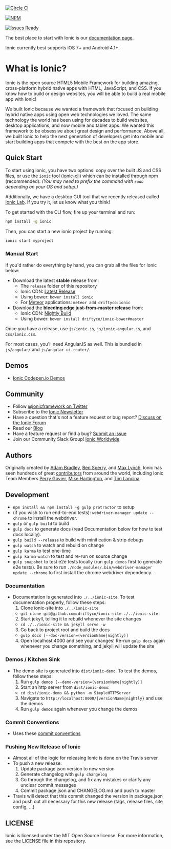 [![Circle CI](https://circleci.com/gh/driftyco/ionic.svg?style=svg)](https://circleci.com/gh/driftyco/ionic)

[![NPM](https://nodei.co/npm/ionic.png?stars&downloads)](https://nodei.co/npm/ionic/)

[![Issues Ready](https://badge.waffle.io/driftyco/ionic.png?label=ready&title=Ready)](https://waffle.io/driftyco/ionic)

The best place to start with Ionic is our [documentation page](http://ionicframework.com/docs/).

Ionic currently best supports iOS 7+ and Android 4.1+.

# What is Ionic?

Ionic is the open source HTML5 Mobile Framework for building amazing, cross-platform hybrid native apps with HTML, JavaScript, and CSS. If you know how to build or design websites, you will be able to build a real mobile app with Ionic!

We built Ionic because we wanted a framework that focused on building hybrid native apps using open web technologies we loved. The same technology the world has been using for decades to build websites, desktop applications, and now mobile and tablet apps. We wanted this framework to be obsessive about great design and performance. Above all, we built Ionic to help the next generation of developers get into mobile and start building apps that compete with the best on the app store.

## Quick Start

To start using ionic, you have two options: copy over the built JS and CSS files, or
use the `ionic` tool ([ionic-cli](https://github.com/driftyco/ionic-cli)) which can be installed through npm (recommended): _(You may need to prefix the command with `sudo` depending on your OS and setup.)_

Additionally, we have a desktop GUI tool that we recently released called [Ionic Lab](http://lab.ionic.io). If you try it, let us know what you think!

To get started with the CLI flow, fire up your terminal and run:

```bash
npm install -g ionic
```

Then, you can start a new ionic project by running:

```bash
ionic start myproject
```

### Manual Start

If you'd rather do everything by hand, you can grab all the files for Ionic below:

- Download the latest **stable** release from:
  * The `release` folder of this repository
  * Ionic CDN: [Latest Release](http://code.ionicframework.com/)
  * Using bower: `bower install ionic`
  * For [Meteor](https://www.meteor.com/) applications: `meteor add driftyco:ionic`
- Download the **bleeding edge just-from-master release** from:
  * Ionic CDN: [Nightly Build](http://code.ionicframework.com/#nightly)
  * Using bower: `bower install driftyco/ionic-bower#master`

Once you have a release, use `js/ionic.js`, `js/ionic-angular.js`, and `css/ionic.css`.

For most cases, you'll need AngularJS as well.  This is bundled in `js/angular/` and `js/angular-ui-router/`.


## Demos

 - [Ionic Codepen.io Demos](http://codepen.io/ionic/public-list)


## Community

* Follow [@ionicframework on Twitter](https://twitter.com/ionicframework)
* Subscribe to the [Ionic Newsletter](http://ionicframework.com/subscribe/)
* Have a question that's not a feature request or bug report? [Discuss on the Ionic Forum](http://forum.ionicframework.com/)
* Read our [Blog](http://blog.ionic.io/)
* Have a feature request or find a bug? [Submit an issue](http://ionicframework.com/submit-issue/)
* Join our Community Slack Group! [Ionic Worldwide](http://ionicworldwide.herokuapp.com/)

## Authors

Originally created by [Adam Bradley](https://twitter.com/adamdbradley), [Ben Sperry](https://twitter.com/benjsperry), and [Max Lynch](https://twitter.com/maxlynch), Ionic has seen hundreds of great [contributors](https://github.com/driftyco/ionic/graphs/contributors) from around the world, including Ionic Team Members [Perry Govier](https://twitter.com/perrygovier), [Mike Hartington](https://twitter.com/mhartington), and [Tim Lancina](https://twitter.com/dopernicus).

## Development

* `npm install && npm install -g gulp protractor` to setup
* (if you wish to run end-to-end tests): `webdriver-manager update --chrome` to install the webdriver.
* `gulp` or `gulp build` to build
* `gulp docs` to generate docs (read Documentation below for how to test docs locally).
* `gulp build --release` to build with minification & strip debugs
* `gulp watch` to watch and rebuild on change
* `gulp karma` to test one-time
* `gulp karma-watch` to test and re-run on source change
* `gulp snapshot` to test e2e tests locally (run `gulp demos` first to generate e2e tests). Be sure to run `./node_modules/.bin/webdriver-manager update --chrome` to first install the chrome webdriver dependency.

### Documentation

* Documentation is generated into `./../ionic-site`.  To test documentation properly, follow these steps:
  1. Clone ionic-site into `./../ionic-site`
    - `git clone git@github.com:driftyco/ionic-site ./../ionic-site`
  2. Start jekyll, telling it to rebuild whenever the site changes
    - `cd ./../ionic-site && jekyll serve -w`
  3. Go back to project root and build the docs
    - `gulp docs [--doc-version=(versionName|nightly)]`
  4. Open localhost:4000 and see your changes! Re-run `gulp docs` again whenever you change something, and jekyll will update the site

### Demos / Kitchen Sink

* The demo site is generated into `dist/ionic-demo`. To test the demos, follow these steps:
  1. Run `gulp demos [--demo-version=(versionName|nightly)]`
  2. Start an http server from `dist/ionic-demo`:
    - `cd dist/ionic-demo && python -m SimpleHTTPServer`
  3. Navigate to `http://localhost:8000/{versionName|nightly}` and use the demos
  4. Run `gulp demos` again whenever you change the demos

### Commit Conventions

* Uses these [commit conventions](https://github.com/ajoslin/conventional-changelog)

### Pushing New Release of Ionic

- Almost all of the logic for releasing Ionic is done on the Travis server
- To push a new release:
  1. Update package.json version to new version
  2. Generate changelog with `gulp changelog`
  3. Go through the changelog, and fix any mistakes or clarify any unclear commit messages
  4. Commit package.json and CHANGELOG.md and push to master
- Travis will detect that this commit changed the version in package.json and push out all necessary for this new release (tags, release files, site config, ...)

## LICENSE

Ionic is licensed under the MIT Open Source license. For more information, see the LICENSE file in this repository.
